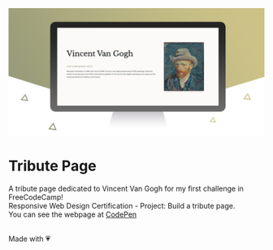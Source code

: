 ![Tribute Page Preview](images/TributePage_preview.jpg)

# Tribute Page
A tribute page dedicated to Vincent Van Gogh for my first challenge in FreeCodeCamp!<br/>
Responsive Web Design Certification - Project: Build a tribute page.<br/>
You can see the webpage at [CodePen](https://codepen.io/Rufai5/pen/JjeLVoK)<br/><br/>

Made with :heartpulse:
